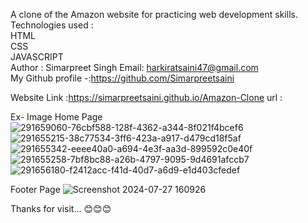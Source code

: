 A clone of the Amazon website for practicing web development skills.<br>
Technologies used :<br>
HTML<br>
CSS<br>
JAVASCRIPT<br>
Author :
Simarpreet Singh
Email: harkiratsaini47@gmail.com<br>
My Github profile -:https://github.com/Simarpreetsaini

Website Link :https://simarpreetsaini.github.io/Amazon-Clone
url : 

Ex- Image
Home Page
![291659060-76cbf588-128f-4362-a344-8f021f4bcef6](https://github.com/user-attachments/assets/a186b6ce-c318-4ab3-899d-a704a4776db1)![291655215-38c77534-3ff6-423a-a917-d479cd18f5af](https://github.com/user-attachments/assets/b8bc3b96-03cf-415c-a474-b9fd6945789d)![291655342-eeee40a0-a694-4e3f-aa3d-899592c0e40f](https://github.com/user-attachments/assets/07155baf-d2d9-4ac5-9094-53191c5ec192)
![291655258-7bf8bc88-a26b-4797-9095-9d4691afccb7](https://github.com/user-attachments/assets/b4af0e52-8720-482a-bb91-75b8a0728aa7)![291656180-f2412acc-f41d-40d7-a6d9-e1d403cfedef](https://github.com/user-attachments/assets/813e8fad-0eb0-4951-931f-0928bf775cd0)






Footer Page
![Screenshot 2024-07-27 160926](https://github.com/user-attachments/assets/b9687b84-64ac-43e4-b76c-2412e753973f)





Thanks for visit... 😊😊😊
